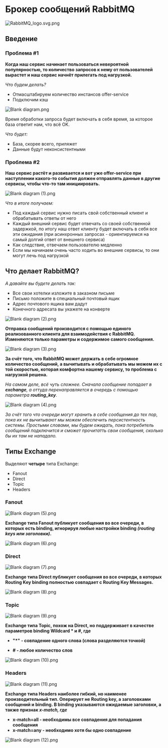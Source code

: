 # Брокер сообщений RabbitMQ

![RabbitMQ_logo.svg.png](photo%2FRabbitMQ_logo.svg.png)

## Введение

### Проблема #1

**Когда наш сервис начинает пользоваться невероятной популярностью, то количество запросов к нему от пользователей
вырастет и наш сервис начнёт прилегать под нагрузкой.**

_Что будем делать?_

+ Отмасштабируем количество инстансов offer-service
+ Подключим кэш

![Blank diagram.png](photo%2FBlank%20diagram.png)

Время обработки запроса будет включать в себя время, за которое база ответит нам, что всё OK.

_Что будет:_

+ База, скорее всего, приляжет
+ Данные будут неконсистентными

### Проблема #2

**Наш сервис растёт и развивается и вот уже offer-service при наступлении какого-то события должен отправлять данные
в другие сервисы, чтобы что-то там инициировать.**

![Blank diagram (1).png](photo%2FBlank%20diagram%20%281%29.png)

_Что в итоге получаем:_

+ Под каждый сервис нужно писать свой собственный клиент и обрабатывать ответы от него
+ Каждый внешний сервис будет отвечать со своей собственной задержкой, по итогу наш ответ клиенту будет включать
  в себя все эти ожидания (при асинхронных запросах - ориентируемся на самый долгий ответ от внешнего сервиса)
+ Как следствие, отвечаем пользователю медленно
+ Если мы начинаем очень часто ходить во внешние сервисы, то они могут лечь под нагрузкой

## Что делает RabbitMQ?

_А давайте вы будете делать так:_

+ Все свои хотелки изложите в заказном письме
+ Письмо положите в специальный почтовый ящик
+ Адрес почтового ящика вам дадут
+ Конечного адресата вы укажете на конверте

![Blank diagram (2).png](photo%2FBlank%20diagram%20%282%29.png)

**Отправка сообщений производится с помощью единого реализованного клиента для взаимодействия с RabbitMQ. Изменяются
только параметры и содержимое самого сообщения.**

![Blank diagram (3).png](photo%2FBlank%20diagram%20%283%29.png)

**За счёт того, что RabbitMQ может держать в себе огромное количество сообщений, а вычитывать и обрабатывать мы можем их
с той скоростью, которая комфортна нашему сервису, то проблема с нагрузкой решена.**

_На самом деле, всё чуть сложнее. Сначала сообщение попадает в **exchange**, а оттуда перенаправляется в очередь с
помощью
параметра **routing_key**._

![Blank diagram (4).png](photo%2FBlank%20diagram%20%284%29.png)

_За счёт того что очереди могут хранить в себе сообщения до тех пор, пока их не вычитывают мы можем обеспечить
персистентность системы. Простыми словами, мы будем ожидать, пока потребитель сообщений подключится и сможет прочитатть
свои сообщения, сколько бы их там не нападало._

## Типы Exchange

Выделяют **четыре** типа Exchange:

+ Fanout
+ Direct
+ Topic
+ Headers

### Fanout

![Blank diagram (5).png](photo%2FBlank%20diagram%20%285%29.png)

**Exchange типа Fanout публикует сообщения во все очереди, в которых есть binding, игнорируя любые настройки
binding _(routing keys
или заголовки)_.**

![Blank diagram (6).png](photo%2FBlank%20diagram%20%286%29.png)

### Direct

![Blank diagram (7).png](photo%2FBlank%20diagram%20%287%29.png)

**Exchange типа Direct публикует сообщения во все очереди, в которых Routing Key binding полностью совпадает с Routing
Key Messages.**

![Blank diagram (8).png](photo%2FBlank%20diagram%20%288%29.png)

### Topic

![Blank diagram (9).png](photo%2FBlank%20diagram%20%289%29.png)

**Exchange типа Topic, похож на Direct, но поддерживает в качестве параметров binding Wildcard * и #, где**

+ **"*" - совпадение одного слова (слова разделяются точкой)**

+ **# - любое количество слов**

![Blank diagram (10).png](photo%2FBlank%20diagram%20%2810%29.png)

### Headers

![Blank diagram (11).png](photo%2FBlank%20diagram%20%2811%29.png)

**Exchange типа Headers наиболее гибкий, но наименее производительный тип. Оперирует не Routing key, а заголовками 
сообщений и binding. В binding указываются ожидаемые заголовки, а также признак _x-match, где_**

+ **x-match=all - необходимы все совпадения для попадания сообщения**
+ **x-match=any - необходимо хотя бы одно совпадение**

![Blank diagram (12).png](photo%2FBlank%20diagram%20%2812%29.png)